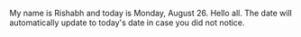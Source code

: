 My name is Rishabh and today is Monday, August 26. Hello all. The date will automatically update to today's date in case you did not notice.
